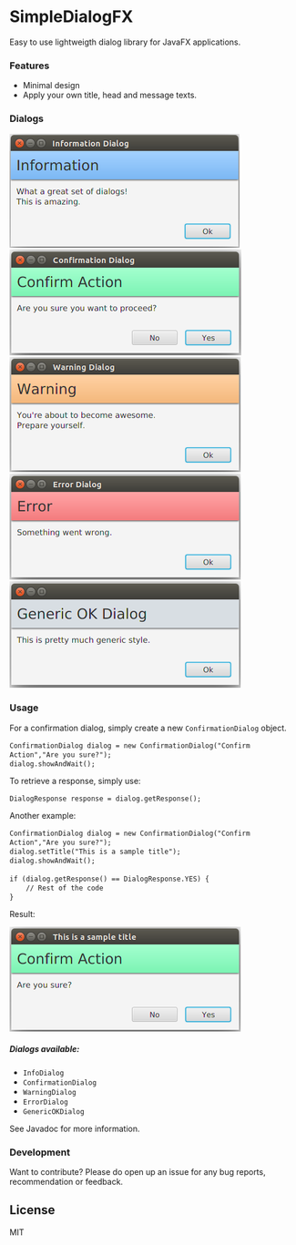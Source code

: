 # SimpleDialogFX   

Easy to use lightweigth dialog library for JavaFX applications.

### Features
  - Minimal design 
  - Apply your own title, head and message texts.

### Dialogs
![Info](https://raw.githubusercontent.com/Daytron/SimpleDialogFX/master/Screenshots/InfoDialog.png?token=AGk1WtIl0yQai-c3MiXwwyPwtbakmtY4ks5UmUB6wA%3D%3D)
![Confirmation](https://raw.githubusercontent.com/Daytron/SimpleDialogFX/master/Screenshots/ConfirmDialog.png?token=AGk1Wszv2Ed0NeExs00rvs0RxzWKNHquks5UmUChwA%3D%3D)
![Warning](https://raw.githubusercontent.com/Daytron/SimpleDialogFX/master/Screenshots/WarningDialog.png?token=AGk1WkOat2dl0G-gUxoeE8ockiVejWY-ks5UmUC6wA%3D%3D)
![Error](https://raw.githubusercontent.com/Daytron/SimpleDialogFX/master/Screenshots/ErrorDialog.png?token=AGk1Why_GDl4ELib3F_X8rq1NS2chp1kks5UmUDQwA%3D%3D)
![GenericOK](https://raw.githubusercontent.com/Daytron/SimpleDialogFX/master/Screenshots/GenericOKDialog.png?token=AGk1Whpo9J-RTuqldAtwGAGa-qAG1jXxks5UmUHzwA%3D%3D)

### Usage
For a confirmation dialog, simply create a new `ConfirmationDialog` object.
```
ConfirmationDialog dialog = new ConfirmationDialog("Confirm Action","Are you sure?");
dialog.showAndWait();
```

To retrieve a response, simply use:
```
DialogResponse response = dialog.getResponse();
```
Another example:
```
ConfirmationDialog dialog = new ConfirmationDialog("Confirm Action","Are you sure?");
dialog.setTitle("This is a sample title");
dialog.showAndWait();

if (dialog.getResponse() == DialogResponse.YES) {
    // Rest of the code
}
```

Result:

![](https://raw.githubusercontent.com/Daytron/SimpleDialogFX/master/Screenshots/Example1.png?token=AGk1WoIR64Ya--Vi2cwke9I-LhXW-_fsks5UmUF-wA%3D%3D)

##### Dialogs available:
- `InfoDialog`
- `ConfirmationDialog`
- `WarningDialog`
- `ErrorDialog`
- `GenericOKDialog`

See Javadoc for more information.

### Development

Want to contribute? Please do open up an issue for any bug reports, recommendation or feedback. 



License
----

MIT


[ControlsFX 8.20.8]:http://fxexperience.com/controlsfx/
[Gson 2.3]:https://code.google.com/p/google-gson/
[JavaFX]:http://www.oracle.com/technetwork/java/javase/overview/javafx-overview-2158620.html
[TestFX 3.1.2]:https://github.com/TestFX/TestFX
[JUnit 4.11]:http://junit.org/
[Javadoc source]:https://daytron.github.io/Flipit-Map-Creator/apidocs/
[app icon]:https://raw.githubusercontent.com/Daytron/Flipit-Map-Creator/master/src/main/resources/images/icon42x42.png
